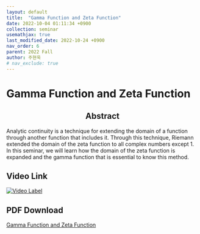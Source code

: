 ```yaml
---
layout: default
title:  "Gamma Function and Zeta Function"
date: 2022-10-04 01:11:34 +0900
collection: seminar
usemathjax: true
last_modified_date: 2022-10-24 +0900
nav_order: 6
parent: 2022 Fall
author: 주현욱
# nav_exclude: true
---
```

# Gamma Function and Zeta Function

## <center> Abstract </center>
Analytic continuity is a technique for extending the domain of a function through another function that includes it. Through this technique, Riemann extended the domain of the zeta function to all complex numbers except 1. In this seminar, we will learn how the domain of the zeta function is expanded and the gamma function that is essential to know this method.


## Video Link
[![Video Label](https://img.youtube.com/vi/pWwowSbecNI/hqdefault.jpg)](https://youtu.be/pWwowSbecNI)


## PDF Download
<a target='_blank' href='download/gamma_zeta_function.pdf'>Gamma Function and Zeta Function</a> 

<!-- ![image](../gamma_zeta.png) -->